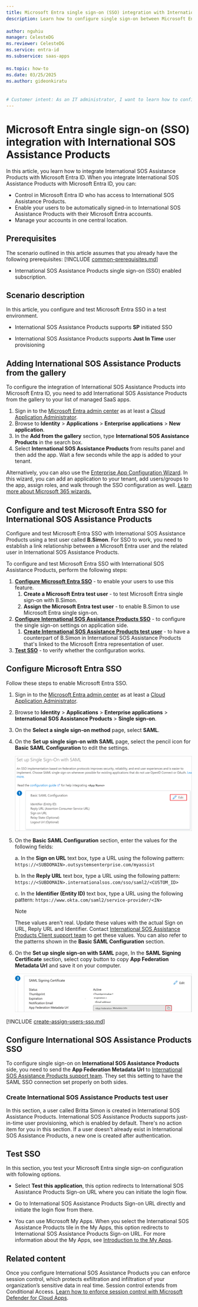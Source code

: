 ```yaml
---
title: Microsoft Entra single sign-on (SSO) integration with International SOS Assistance Products
description: Learn how to configure single sign-on between Microsoft Entra ID and International SOS Assistance Products.

author: nguhiu
manager: CelesteDG
ms.reviewer: CelesteDG
ms.service: entra-id
ms.subservice: saas-apps

ms.topic: how-to
ms.date: 03/25/2025
ms.author: gideonkiratu


# Customer intent: As an IT administrator, I want to learn how to configure single sign-on between Microsoft Entra ID and International SOS Assistance Products so that I can control who has access to International SOS Assistance Products, enable automatic sign-in with Microsoft Entra accounts, and manage my accounts in one central location.
---
```


# Microsoft Entra single sign-on (SSO) integration with International SOS Assistance Products

In this article,  you learn how to integrate International SOS Assistance Products with Microsoft Entra ID. When you integrate International SOS Assistance Products with Microsoft Entra ID, you can:

* Control in Microsoft Entra ID who has access to International SOS Assistance Products.
* Enable your users to be automatically signed-in to International SOS Assistance Products with their Microsoft Entra accounts.
* Manage your accounts in one central location.

## Prerequisites
The scenario outlined in this article assumes that you already have the following prerequisites:
[!INCLUDE [common-prerequisites.md](~/identity/saas-apps/includes/common-prerequisites.md)]
* International SOS Assistance Products single sign-on (SSO) enabled subscription.

## Scenario description

In this article,  you configure and test Microsoft Entra SSO in a test environment.

* International SOS Assistance Products supports **SP** initiated SSO

* International SOS Assistance Products supports **Just In Time** user provisioning


## Adding International SOS Assistance Products from the gallery

To configure the integration of International SOS Assistance Products into Microsoft Entra ID, you need to add International SOS Assistance Products from the gallery to your list of managed SaaS apps.

1. Sign in to the [Microsoft Entra admin center](https://entra.microsoft.com) as at least a [Cloud Application Administrator](~/identity/role-based-access-control/permissions-reference.md#cloud-application-administrator).
1. Browse to **Identity** > **Applications** > **Enterprise applications** > **New application**.
1. In the **Add from the gallery** section, type **International SOS Assistance Products** in the search box.
1. Select **International SOS Assistance Products** from results panel and then add the app. Wait a few seconds while the app is added to your tenant.

 Alternatively, you can also use the [Enterprise App Configuration Wizard](https://portal.office.com/AdminPortal/home?Q=Docs#/azureadappintegration). In this wizard, you can add an application to your tenant, add users/groups to the app, assign roles, and walk through the SSO configuration as well. [Learn more about Microsoft 365 wizards.](/microsoft-365/admin/misc/azure-ad-setup-guides)


<a name='configure-and-test-azure-ad-sso-for-international-sos-assistance-products'></a>

## Configure and test Microsoft Entra SSO for International SOS Assistance Products

Configure and test Microsoft Entra SSO with International SOS Assistance Products using a test user called **B.Simon**. For SSO to work, you need to establish a link relationship between a Microsoft Entra user and the related user in International SOS Assistance Products.

To configure and test Microsoft Entra SSO with International SOS Assistance Products, perform the following steps:

1. **[Configure Microsoft Entra SSO](#configure-azure-ad-sso)** - to enable your users to use this feature.
    1. **Create a Microsoft Entra test user** - to test Microsoft Entra single sign-on with B.Simon.
    1. **Assign the Microsoft Entra test user** - to enable B.Simon to use Microsoft Entra single sign-on.
1. **[Configure International SOS Assistance Products SSO](#configure-international-sos-assistance-products-sso)** - to configure the single sign-on settings on application side.
    1. **[Create International SOS Assistance Products test user](#create-international-sos-assistance-products-test-user)** - to have a counterpart of B.Simon in International SOS Assistance Products that's linked to the Microsoft Entra representation of user.
1. **[Test SSO](#test-sso)** - to verify whether the configuration works.

<a name='configure-azure-ad-sso'></a>

## Configure Microsoft Entra SSO

Follow these steps to enable Microsoft Entra SSO.

1. Sign in to the [Microsoft Entra admin center](https://entra.microsoft.com) as at least a [Cloud Application Administrator](~/identity/role-based-access-control/permissions-reference.md#cloud-application-administrator).
1. Browse to **Identity** > **Applications** > **Enterprise applications** > **International SOS Assistance Products** > **Single sign-on**.
1. On the **Select a single sign-on method** page, select **SAML**.
1. On the **Set up single sign-on with SAML** page, select the pencil icon for **Basic SAML Configuration** to edit the settings.

   ![Edit Basic SAML Configuration](common/edit-urls.png)

1. On the **Basic SAML Configuration** section, enter the values for the following fields:

	a. In the **Sign on URL** text box, type a URL using the following pattern:
    `https://<SUBDOMAIN>.outsystemsenterprise.com/myassist`

    b. In the **Reply URL** text box, type a URL using the following pattern:
    `https://<SUBDOMAIN>.internationalsos.com/sso/saml2/<CUSTOM_ID>`

    c. In the **Identifier (Entity ID)** text box, type a URL using the following pattern:
    `https://www.okta.com/saml2/service-provider/<IN>`

	> [!NOTE]
	> These values aren't real. Update these values with the actual Sign on URL, Reply URL and Identifier. Contact [International SOS Assistance Products Client support team](mailto:onlinehelp@internationalsos.com) to get these values. You can also refer to the patterns shown in the **Basic SAML Configuration** section.

1. On the **Set up single sign-on with SAML** page, In the **SAML Signing Certificate** section, select copy button to copy **App Federation Metadata Url** and save it on your computer.

	![The Certificate download link](common/copy-metadataurl.png)
<a name='create-an-azure-ad-test-user'></a>

[!INCLUDE [create-assign-users-sso.md](~/identity/saas-apps/includes/create-assign-users-sso.md)]

## Configure International SOS Assistance Products SSO

To configure single sign-on on **International SOS Assistance Products** side, you need to send the **App Federation Metadata Url** to [International SOS Assistance Products support team](mailto:onlinehelp@internationalsos.com). They set this setting to have the SAML SSO connection set properly on both sides.

### Create International SOS Assistance Products test user

In this section, a user called Britta Simon is created in International SOS Assistance Products. International SOS Assistance Products supports just-in-time user provisioning, which is enabled by default. There's no action item for you in this section. If a user doesn't already exist in International SOS Assistance Products, a new one is created after authentication.

## Test SSO 

In this section, you test your Microsoft Entra single sign-on configuration with following options. 

* Select **Test this application**, this option redirects to International SOS Assistance Products Sign-on URL where you can initiate the login flow. 

* Go to International SOS Assistance Products Sign-on URL directly and initiate the login flow from there.

* You can use Microsoft My Apps. When you select the International SOS Assistance Products tile in the My Apps, this option redirects to International SOS Assistance Products Sign-on URL. For more information about the My Apps, see [Introduction to the My Apps](https://support.microsoft.com/account-billing/sign-in-and-start-apps-from-the-my-apps-portal-2f3b1bae-0e5a-4a86-a33e-876fbd2a4510).


## Related content

Once you configure International SOS Assistance Products you can enforce session control, which protects exfiltration and infiltration of your organization’s sensitive data in real time. Session control extends from Conditional Access. [Learn how to enforce session control with Microsoft Defender for Cloud Apps](/cloud-app-security/proxy-deployment-any-app).
